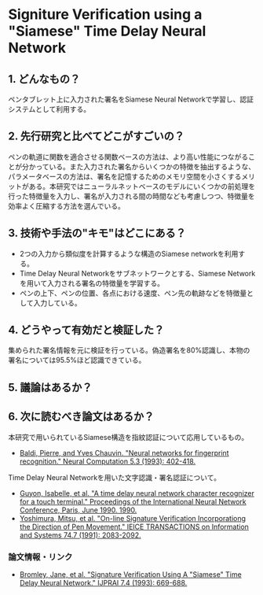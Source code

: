 # Signiture Verification using a "Siamese" Time Delay Neural Network

## 1. どんなもの？

ペンタブレット上に入力された署名をSiamese Neural Networkで学習し、認証システムとして利用する。

## 2. 先行研究と比べてどこがすごいの？

ペンの軌道に関数を適合させる関数ベースの方法は、より高い性能につながることが分かっている。また入力された署名からいくつかの特徴を抽出するような、パラメータベースの方法は、署名を記憶するためのメモリ空間を小さくするメリットがある。本研究ではニューラルネットベースのモデルにいくつかの前処理を行った特徴量を入力し、署名が入力される間の時間なども考慮しつつ、特徴量を効率よく圧縮する方法を選んでいる。

## 3. 技術や手法の"キモ"はどこにある？

* 2つの入力から類似度を計算するような構造のSiamese networkを利用する。
* Time Delay Neural Networkをサブネットワークとする、Siamese Networkを用いて入力される署名の特徴量を学習する。
* ペンの上下、ペンの位置、各点における速度、ペン先の軌跡などを特徴量として入力している。

## 4. どうやって有効だと検証した？

集められた署名情報を元に検証を行っている。偽造署名を80%認識し、本物の署名については95.5%ほど認識できている。

## 5. 議論はあるか？


## 6. 次に読むべき論文はあるか？

本研究で用いられているSiamese構造を指紋認証について応用しているもの。
* [Baldi, Pierre, and Yves Chauvin. "Neural networks for fingerprint recognition." Neural Computation 5.3 (1993): 402-418.](http://authors.library.caltech.edu/12477/1/BALnc93.pdf)

Time Delay Neural Networkを用いた文字認識・署名認証について。
* [Guyon, Isabelle, et al. "A time delay neural network character recognizer for a touch terminal." Proceedings of the International Neural Network Conference, Paris, June 1990. 1990.](https://nyu.pure.elsevier.com/en/publications/a-time-delay-neural-network-character-recognizer-for-a-touch-term)
* [Yoshimura, Mitsu, et al. "On-line Signature Verification Incorporationg the Direction of Pen Movement." IEICE TRANSACTIONS on Information and Systems 74.7 (1991): 2083-2092.](http://search.ieice.org/bin/summary.php?id=e74-d_7_2083)

### 論文情報・リンク

* [Bromley, Jane, et al. "Signature Verification Using A "Siamese" Time Delay Neural Network." IJPRAI 7.4 (1993): 669-688.](https://papers.nips.cc/paper/769-signature-verification-using-a-siamese-time-delay-neural-network.pdf)

